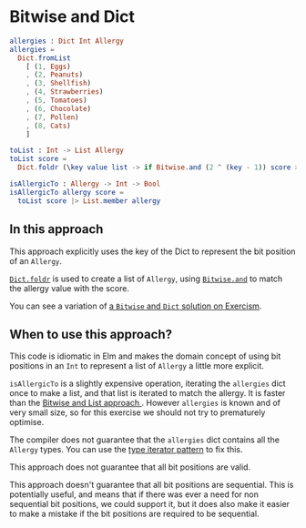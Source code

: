 # Bitwise and Dict

```elm
allergies : Dict Int Allergy
allergies = 
  Dict.fromList 
    [ (1, Eggs)
    , (2, Peanuts)
    , (3, Shellfish)
    , (4, Strawberries)
    , (5, Tomatoes)
    , (6, Chocolate)
    , (7, Pollen)
    , (8, Cats)
    ]

toList : Int -> List Allergy
toList score =
  Dict.foldr (\key value list -> if Bitwise.and (2 ^ (key - 1)) score > 0 then (value :: list) else list) [] allergies

isAllergicTo : Allergy -> Int -> Bool
isAllergicTo allergy score =
  toList score |> List.member allergy
```

## In this approach

This approach explicitly uses the key of the Dict to represent the bit position of an `Allergy`.

[`Dict.foldr`][dict-foldr] is used to create a list of `Allergy`, using [`Bitwise.and`][bitwise-and] to match the allergy value with the score.

You can see a variation of [a `Bitwise` and `Dict` solution on Exercism][bitwise-and-dict-solution].

## When to use this approach?

This code is idiomatic in Elm and makes the domain concept of using bit positions in an `Int` to represent a list of `Allergy` a little more explicit.

`isAllergicTo` is a slightly expensive operation, iterating the `allergies` dict once to make a list, and that list is iterated to match the allergy.
It is faster than the [Bitwise and List approach ][bitwise-and-list].
However `allergies` is known and of very small size, so for this exercise we should not try to prematurely optimise.

The compiler does not guarantee that the `allergies` dict contains all the `Allergy` types.
You can use the [type iterator pattern][type-iterator-pattern] to fix this.

This approach does not guarantee that all bit positions are valid.

This approach doesn't guarantee that all bit positions are sequential.
This is potentially useful, and means that if there was ever a need for non sequential bit positions, we could support it, but it does also make it easier to make a mistake if the bit positions are required to be sequential.

[bitwise-and]:
  https://package.elm-lang.org/packages/elm/core/latest/Bitwise#and
  "Bitwise.and documentation"
[type-iterator-pattern]:
  https://sporto.github.io/elm-patterns/basic/type-iterator.html
  "The type iterator pattern"
[dict-foldr]:
  https://package.elm-lang.org/packages/elm/core/latest/Dict#foldr
  "Dict.foldr documentation"
[bitwise-and-list]:
  https://exercism.org/tracks/elm/exercises/allergies/approaches/bitwise-and-list
  "Approach: Bitwise and List"
[bitwise-and-dict-solution]:
  https://exercism.org/tracks/elm/exercises/allergies/solutions/Al38andr0
  "Bitwise and Dict solution on exercism"
